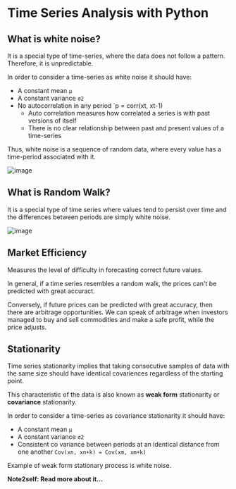 # Time Series Analysis with Python

## What is white noise?
It is a special type of time-series, where the data does not follow a pattern. Therefore, it is unpredictable.

In order to consider a time-series as white noise it should have:
- A constant mean `µ`
- A constant variance `σ2`
- No autocorrelation in any period `p = corr(xt, xt-1)
  - Auto correlation measures how correlated a series is with past versions of itself
  - There is no clear relationship between past and present values of a time-series

Thus, white noise is a sequence of random data, where every value has a time-period associated with it.

![image](https://user-images.githubusercontent.com/70928356/201738003-8bf9866e-4672-4546-b59e-4ed804c0fad3.png)

## What is Random Walk?
It is a special type of time series where values tend to persist over time and the differences between periods are simply white noise.

![image](https://user-images.githubusercontent.com/70928356/201738183-298b1951-a1ed-4cb2-a8ae-d4088b880e02.png)


## Market Efficiency
Measures the level of difficulty in forecasting correct future values.

In general, if a time series resembles a random walk, the prices can't be predicted with great accuract.

Conversely, if future prices can be predicted with great accuracy, then there are arbitrage opportunities. We can speak of arbitrage when investors managed to buy and sell commodities and make a safe profit, while the price adjusts.

## Stationarity
Time series stationarity implies that taking consecutive samples of data with the same size should have identical covariences regardless of the starting point.

This characteristic of the data is also known as **weak form** stationarity or **covariance** stationarity.

In order to consider a time-series as covariance stationarity it should have:
- A constant mean `µ`
- A constant variance `σ2`
- Consistent co variance between periods at an identical distance from one another `Cov(xn, xn+k) = Cov(xm, xm+k)`

Example of weak form stationary process is white noise.

**Note2self: Read more about it...**
